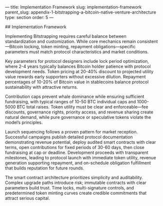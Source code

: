 — title: Implementation Framework slug: implementation-framework
parent\_slug:
appendix-1-bitstrapping-a-bitcoin-native-venture-architecture type:
section order: 5 —

\## Implementation Framework

Implementing Bitstrapping requires careful balance between
standardization and customization. While core mechanics remain
consistent—Bitcoin locking, token minting, repayment
obligations—specific parameters must match protocol characteristics and
market conditions.

Key parameters for protocol designers include lock period optimization,
where 2-4 years typically balances Bitcoin holder patience with protocol
development needs. Token pricing at 20-40% discount to projected utility
value rewards early supporters without excessive dilution. Repayment
percentages of 10-20% of Bitcoin value in stablecoins balance protocol
sustainability with attractive returns.

Contribution caps prevent whale dominance while ensuring sufficient
fundraising, with typical ranges of 10-50 BTC individual caps and
1000-5000 BTC total raises. Token utility must be clear and
enforceable—fee discounts, governance rights, priority access, and
revenue sharing create natural demand, while pure governance or
speculative tokens violate the model’s principles.

Launch sequencing follows a proven pattern for market reception.
Successful campaigns publish detailed protocol documentation
demonstrating revenue potential, deploy audited smart contracts with
clear terms, open contributions for fixed periods of 30-60 days, then
close fundraising at cap or deadline. Development proceeds with
transparent milestones, leading to protocol launch with immediate token
utility, revenue generation supporting repayment, and on-schedule
obligation fulfillment that builds reputation for future rounds.

The smart contract architecture prioritizes simplicity and auditability.
Complex upgrade paths introduce risk; immutable contracts with clear
parameters build trust. Time locks, multi-signature controls, and
predetermined token minting curves create credible commitments that
attract serious capital.
